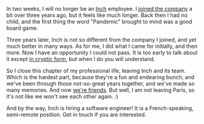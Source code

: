 <!--@
  title="Leaving Inch"
  published="2023-03-11 11:55:00"
  description = "After three years, I am leaving Inch."
-->

In two weeks, I will no longer be an [Inch](https://inch.fr) employee. I [joined the company](https://blog.separateconcerns.com/2020-12-16-personal-news.html#joining-inch) a bit over three years ago, but it feels like much longer. Back then I had no child, and the first thing the word "Pandemic" brought to mind was a good board game.

Three years later, Inch is not so different from the company I joined, and yet much better in many ways. As for me, I did what I came for initially, and then more. Now I have an opportunity I could not pass. It is too early to talk about it except [in cryptic form](https://framapiaf.org/@catwell/109904487542868111), but when I do you will understand.

So I close this chapter of my professional life, leaving Inch and its team. Which is the hardest part, because they're a fun and endearing bunch, and we've been through those not-so-great years together, and we've made so many memories. And now [we're friends](https://blog.separateconcerns.com/2023-03-02-thoughts-5.html#using-the-word-we). But well, I am not leaving Paris, so it's not like we won't see each other again. :)

And by the way, Inch is hiring a software engineer! It is a French-speaking, semi-remote position. Get in touch if you are interested.
